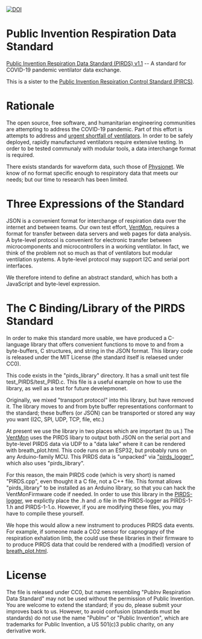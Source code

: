 [![DOI](https://zenodo.org/badge/253358955.svg)](https://zenodo.org/badge/latestdoi/253358955)

# Public Invention Respiration Data Standard
[Public Invention Respiration Data Standard (PIRDS) v1.1](https://github.com/PubInv/respiration-data-standard/blob/master/PIRDS-v.0.1.md) -- A standard for COVID-19 pandemic ventilator data exchange.

This is a sister to the [Public Invention Respiration Control Standard (PIRCS)](https://github.com/PubInv/pubinv-respiration-control-standard).

# Rationale

The open source, free software, and humanitarian engineering communities are attempting to address the COVID-19 pandemic.
Part of this effort is attempts to address and [urgent shortfall of ventilators](https://github.com/PubInv/covid19-vent-list). In order to be safely deployed,
rapidly manufactured ventilators require extensive testing. In order to be tested communaly with modular
tools, a data interchange format is required.

There exists standards for waveform data, such those of [Physionet](https://physionet.org/content/bidmc/1.0.0/).
We know of no format specific enough to respiratory data that meets our needs; but our time to research
has been limited.

# Three Expressions of the Standard

JSON is a convenient format for interchange of respiration data over the internet and between teams.
Our own test effort, [VentMon](https://github.com/PubInv/ventmon-ventilator-inline-test-monitor), requires a format for transfer between data servers and web pages for data analysis.
A byte-level protocol is convenient for electronic transfer between microcomponents and microcontrollers
in a working ventilator. In fact, we think of the problem not so much as that of ventilators but
modular ventilation systems. A byte-level protocol may support I2C and serial port interfaces.

We therefore intend to define an abstract standard, which has both a JavaScript and byte-level expression.

# The C Binding/Library of the PIRDS Standard

In order to make this standard more usable, we have produced a C-language library that offers
convenient functions to move to and from a byte-buffers, C structures, and string in the JSON format.
This library code is released under the MIT License (the standard itself is relaesed under CC0).

This code exists in the "pirds_library" directory. It has a small unit test file test_PIRDS/test_PIRD.c.
This file is a useful example on how to use the library, as well as a test for future develepmonet.

Originally, we mixed "transport protocol" into this library, but have removed it. The library moves to
and from byte buffer representations conformant to the standard; these buffers (or JSON) can be transported
or stored any way you want (I2C, SPI, UDP, TCP, file, etc.)

At present we use the library in two places which are important (to us.)
The [VentMon](https://github.com/PubInv/ventmon-ventilator-inline-test-monitor) uses the
PIRDS libary to output both JSON on the serial port and byte-level PIRDS data via UDP
to a "data lake" where it can be rendered with breath_plot.html. This code runs on an ESP32,
but probably runs on any Arduino-family MCU.
This PIRDS data is "unpacked" via ["pirds_logger"](https://github.com/PubInv/PIRDS-logger), which also uses "pirds_library".

For this reason, the main PIRDS code (which is very short) is named "PIRDS.cpp", even thought it
a C file, not a C++ file. This format allows "pirds_library" to be installed as an Arduino library,
so that you can hack the VentMonFirmware code if needed. In order to use this library in
the [PIRDS-logger](https://github.com/PubInv/PIRDS-logger), we explictly place the .h and .o
file in the PIRDS-logger as PIRDS-1-1.h and PIRDS-1-1.o.  However, if you are modifying these
files, you may have to compile these yourself.

We hope this would allow a new instrument to produces PIRDS data events. For example, if someone
made a CO2 sensor for capnograpy of the respiration exhalation limb, the could use these libraries
in their firmware to to produce PIRDS data that could be rendered with a (modified) version of
[breath_plot.html](https://github.com/PubInv/ventmon-ventilator-inline-test-monitor/blob/master/test_tools/breath_plot.html).


# License

The file is released under CC0, but names resembling "PubInv Respiration Data Standard" may not be used without the permission
of Public Invention. You are welcome to extend the standard; if you do, please submit your improves back to us.
However, to avoid confusion (standards must be standards) do not use the name "PubInv" or "Public Invention", which
are trademarks for Public Invention, a US 501(c)3 public charity, on any
derivative work.
